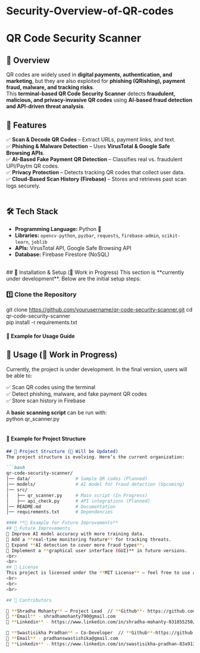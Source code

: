 # Security-Overview-of-QR-codes
# QR Code Security Scanner 

## 🚀 Overview  
QR codes are widely used in **digital payments, authentication, and marketing**, but they are also exploited for **phishing (QRishing), payment fraud, malware, and tracking risks**.  
This **terminal-based QR Code Security Scanner** detects **fraudulent, malicious, and privacy-invasive QR codes** using **AI-based fraud detection and API-driven threat analysis**.
<br>
## 🔹 Features  
✅ **Scan & Decode QR Codes** – Extract URLs, payment links, and text.  
✅ **Phishing & Malware Detection** – Uses **VirusTotal & Google Safe Browsing APIs**.  
✅ **AI-Based Fake Payment QR Detection** – Classifies real vs. fraudulent UPI/Paytm QR codes.  
✅ **Privacy Protection** – Detects tracking QR codes that collect user data.  
✅ **Cloud-Based Scan History (Firebase)** – Stores and retrieves past scan logs securely.  
<br>
## 🛠️ Tech Stack  
- **Programming Language:** Python 🐍  
- **Libraries:** `opencv-python`, `pyzbar`, `requests`, `firebase-admin`, `scikit-learn`, `joblib`  
- **APIs:** VirusTotal API, Google Safe Browsing API  
- **Database:** Firebase Firestore (NoSQL)  
<br>
## 🔹 Installation & Setup (🚧 Work in Progress)  
This section is **currently under development**. Below are the initial setup steps:  

### 1️⃣ Clone the Repository  
git clone https://github.com/yourusername/qr-code-security-scanner.git
cd qr-code-security-scanner
<br>
pip install -r requirements.txt
<br>

#### **🔹 Example for Usage Guide**  
## 🔹 Usage (🚧 Work in Progress)  
Currently, the project is under development. In the final version, users will be able to:  

✅ Scan QR codes using the terminal  
✅ Detect phishing, malware, and fake payment QR codes  
✅ Store scan history in Firebase  

A **basic scanning script** can be run with:  
python qr_scanner.py
<br>
<br>

#### **🔹 Example for Project Structure**  
```markdown
## 📁 Project Structure (🚧 Will be Updated)  
The project structure is evolving. Here’s the current organization:  

```bash
qr-code-security-scanner/
│── data/                 # Sample QR codes (Planned)
│── models/               # AI model for fraud detection (Upcoming)
│── src/
│   ├── qr_scanner.py     # Main script (In Progress)
│   ├── api_check.py      # API integrations (Planned)
│── README.md             # Documentation
│── requirements.txt      # Dependencies

#### **🔹 Example for Future Improvements**  
## 🚀 Future Improvements  
🔹 Improve AI model accuracy with more training data.  
🔹 Add a **real-time monitoring feature** for tracking threats.  
🔹 Expand **AI detection to cover more fraud types**.  
🔹 Implement a **graphical user interface (GUI)** in future versions.  
<br>
<br>
## 📜 License  
This project is licensed under the **MIT License** – feel free to use and modify it.  
<br>
<br>
<br>  

## 👥 Contributors  

🚀 **Shradha Mohanty** – Project Lead  // **Github**- https://github.com/junoim 
📧 **Email** - shradhamohanty790@gmail.com
🔗 **Linkedin** - https://www.linkedin.com/in/shradha-mohanty-031855250/

🚀 **Swastisikha Pradhan** – Co-Developer  // **Github**-https://github.com/Swasti20-coding
📧 **Email** - pradhanswastishika@gmail.com
🔗 **Linkedin** - https://www.linkedin.com/in/swastisikha-pradhan-83a913296/





